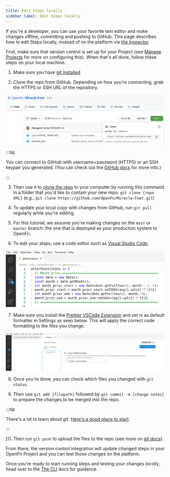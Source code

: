 ```yaml
---
title: Edit Steps locally
sidebar_label: Edit Steps locally
---
```


If you're a developer, you can use your favorite text editor and make changes
offline, committing and pushing to GitHub. This page describes how to edit Steps
locally, instead of on the platform via
[the Inspector](/documentation/build/steps/step-editor).

First, make sure that version control is set up for your Project (see
[Manage Projects](/documentation/manage-projects/platform-mgmt) for more on
configuring this). When that's all done, follow these steps on your local
machine:

1. Make sure you have
   [git installed](https://git-scm.com/book/en/v2/Getting-Started-Installing-Git)

2. Clone the repo from GitHub. Depending on how you're connecting, grab the
   HTTPS or SSH URL of the repository.

![GH Clone URL](/img/git_clone_url.png)

:::tip

You can connect to GitHub with username+password (HTTPS) or an SSH keypair you
generated. (You can check out the
[GitHub docs](https://docs.github.com/en/get-started/getting-started-with-git/about-remote-repositories)
for more info.)

:::

3. Then use it to
   [clone the repo](https://docs.github.com/en/repositories/creating-and-managing-repositories/cloning-a-repository)
   to your computer by running this command in a folder that you'd like to
   contain your new repo: `git clone {repo URL}` (e.g.,
   `git clone https://github.com/OpenFn/Miracle-Feet.git`)

4. To update your local copy with changes from GitHub, run `git pull` regularly
   while you're editing.

5. For this tutorial, we assume you're making changes on the `main` or `master`
   branch: the one that is deployed as your production system to OpenFn.

6. To edit your steps, use a code editor such as
   [Visual Studio Code](https://code.visualstudio.com/download).

![VS Code](/img/edit_job_vscode.png)

7. Make sure you install the
   [Prettier VSCode Extension](https://marketplace.visualstudio.com/items?itemName=esbenp.prettier-vscode)
   and set is as default formatter in Settings as seen below. This will apply
   the correct code formatting to the files you change.

![Prettier](/img/prettier.png)

8. Once you're done, you can check which files you changed with `git status`.

9. Then use `git add {filepath}` followed by `git commit -m {change notes}` to
   prepare the changes to be merged into the repo.

:::tip

There's a lot to learn about git.
[Here's a good place to start](https://github.com/git-guides/git-commit).

:::

10. Then run `git push` to upload the files to the repo (see more on
    [git docs](https://github.com/git-guides/git-push)).

From there, the version control integration will update changed steps in your
OpenFn Project and you can test those changes on the platform.

Once you're ready to start running steps and testing your changes _locally_,
head over to the [The CLI](/documentation/cli) docs for guidance.
